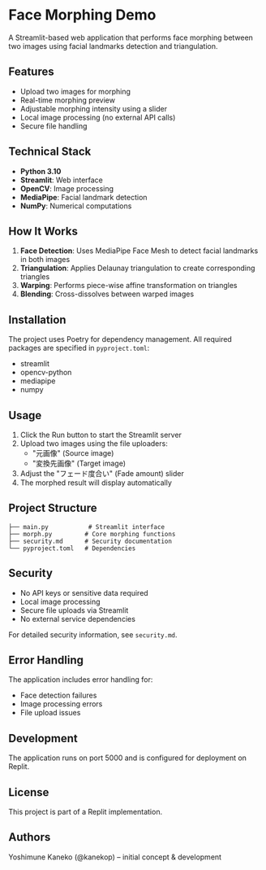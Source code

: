 
# Face Morphing Demo

A Streamlit-based web application that performs face morphing between two images using facial landmarks detection and triangulation.

## Features

- Upload two images for morphing
- Real-time morphing preview
- Adjustable morphing intensity using a slider
- Local image processing (no external API calls)
- Secure file handling

## Technical Stack

- **Python 3.10**
- **Streamlit**: Web interface
- **OpenCV**: Image processing
- **MediaPipe**: Facial landmark detection
- **NumPy**: Numerical computations

## How It Works

1. **Face Detection**: Uses MediaPipe Face Mesh to detect facial landmarks in both images
2. **Triangulation**: Applies Delaunay triangulation to create corresponding triangles
3. **Warping**: Performs piece-wise affine transformation on triangles
4. **Blending**: Cross-dissolves between warped images

## Installation

The project uses Poetry for dependency management. All required packages are specified in `pyproject.toml`:

- streamlit
- opencv-python
- mediapipe
- numpy

## Usage

1. Click the Run button to start the Streamlit server
2. Upload two images using the file uploaders:
   - "元画像" (Source image)
   - "変換先画像" (Target image)
3. Adjust the "フェード度合い" (Fade amount) slider
4. The morphed result will display automatically

## Project Structure

```
├── main.py           # Streamlit interface
├── morph.py         # Core morphing functions
├── security.md      # Security documentation
└── pyproject.toml   # Dependencies
```

## Security

- No API keys or sensitive data required
- Local image processing
- Secure file uploads via Streamlit
- No external service dependencies

For detailed security information, see `security.md`.

## Error Handling

The application includes error handling for:
- Face detection failures
- Image processing errors
- File upload issues

## Development

The application runs on port 5000 and is configured for deployment on Replit.

## License

This project is part of a Replit implementation.

## Authors
Yoshimune Kaneko (@kanekop) – initial concept & development